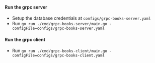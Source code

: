 ####  Run the grpc server
- Setup the database credentials at `configs/grpc-books-server.yaml`
- Run `go run ./cmd/grpc-books-server/main.go -configFile=configs/grpc-books-server.yaml`


####  Run the grpc client
- Run `go run ./cmd/grpc-books-client/main.go -configFile=configs/grpc-books-client.yaml`

